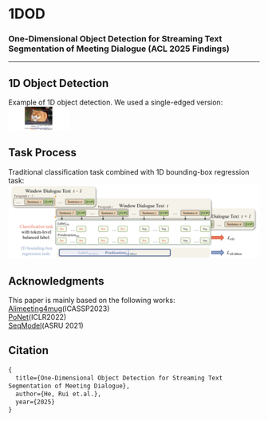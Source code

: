 # 1DOD

### One-Dimensional Object Detection for Streaming Text Segmentation of Meeting Dialogue (ACL 2025 Findings)
------

## 1D Object Detection
Example of 1D object detection. We used a single-edged version:  
<img src="https://github.com/DDDeeeee/1DOD/blob/main/pics/1.png" alt="Example of 1D object detection. We used a single-edged version." style="zoom:12%;" />

## Task Process
Traditional classification task combined with 1D bounding-box regression task:  
<img src="https://github.com/DDDeeeee/1DOD/blob/main/pics/2.png" alt="Traditional classification task combined with 1D bounding-box regression task." style="zoom:60%;" />

## Acknowledgments
This paper is mainly based on the following works:  
[Alimeeting4mug](https://github.com/alibaba-damo-academy/SpokenNLP/tree/main/alimeeting4mug)(ICASSP2023)  
[PoNet](https://github.com/lxchtan/ponet)(ICLR2022)  
[SeqModel](https://arxiv.org/abs/2107.09278)(ASRU 2021)  

## Citation
```
{
  title={One-Dimensional Object Detection for Streaming Text Segmentation of Meeting Dialogue},
  author={He, Rui et.al.},
  year={2025}
}
```
